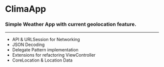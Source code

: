 # ClimaApp

### Simple Weather App with current geolocation feature.

---





- API & URLSession for Networking
- JSON Decoding
- Delegate Pattern implementation
- Extensions for refactoring ViewController
- CoreLocation & Location Data
